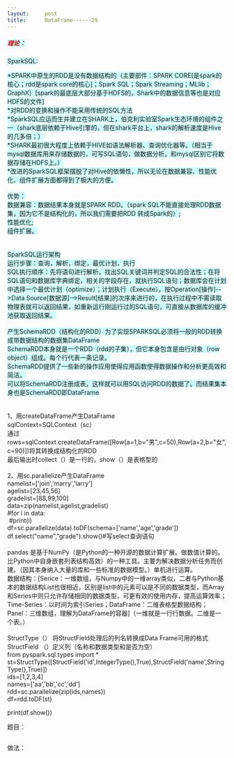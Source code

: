 ```yaml
---
layout:     post
title:      DataFrame------29
---
```

<div id="article_content" class="article_content clearfix csdn-tracking-statistics" data-pid="blog" data-mod="popu_307" data-dsm="post">
								            <link rel="stylesheet" href="https://csdnimg.cn/release/phoenix/template/css/ck_htmledit_views-f76675cdea.css">
						<div class="htmledit_views" id="content_views">
                <h5><span style="background-color:rgb(204,255,255);"><span style="color:#cc0000;">理论：</span></span></h5><p><span style="background-color:rgb(204,255,255);">SparkSQL:</span></p><span style="background-color:rgb(204,255,255);">*SPARK中原生的RDD是没有数据结构的（主要部件：SPARK CORE[是spark的核心；rdd是spark core的核心]；Spark SQL；Spark Streaming；MLlib；GraphX）[spark的最底层大部分基于HDFS的，Shark中的数据信息等也是对应HDFS的文件]<br>*对RDD的变换和操作不能采用传统的SQL方法<br>*SparkSQL应运而生并建立在SHARK上，伯克利实验室Spark生态环境的组件之一（shark底层依赖于Hive引擎的，但在shark平台上，shark的解析速度是Hive的几多倍；）<br>*SHARK最初很大程度上依赖于HIVE如语法解析器、查询优化器等。（相当于mysql数据库用来存储数据的，可写SQL语句，做数据分析，和mysql区别它将数据存储在HDFS上。）<br>*改进的SparkSQL框架摆脱了对Hive的依懒性，所以无论在数据兼容、性能优化、组件扩展方面都得到了极大的方便。<br><br>优势：<br>数据兼容：数据结果本身就是SPARK RDD。（spark SQL不能直接处理RDD数据集，因为它不是结构化的，所以我们需要把RDD 转成Spark的）;<br>性能优化;<br>组件扩展。<br><br><br>SparkSQL运行架构<br>运行步骤：查询，解析，绑定，最优计划，执行<br>SQL执行顺序：先将语句进行解析，找出SQL关键词并判定SQL的合法性；在将SQL语句和数据库字典绑定，相关的字段存在，就执行SQL语句；数据库会在计划中选择一个最优计划（optimize）；计划执行（Execute），按Operation[操作]--&gt;Data Source[数据源]--&gt;Result[结果]的次序来进行的，在执行过程中不需读取物理表就可以返回结果，如重新运行刚运行过的SQL语句，可直接从数据库的缓冲池获取返回结果。<br><br>产生SchemaRDD（结构化的RDD）为了实现SPARKSQL必须将一般的RDD转换成带数据结构的数据集DataFrame<br>SchemaRDD本身就是一个RDD（rdd的子集），但它本身包含是由行对象（row object）组成。每个行代表一条记录。<br>SchemaRDD提供了一些新的操作应用使得应用函数使得数据操作和分析更高效和简洁。<br>可以将SchemaRDD注册成表，这样就可以用SQL访问RDD的数据了。而结果集本身也是SchemaRDD即DataFrame</span><br><br><br>1、用createDataFrame产生DataFrame<br>sqlContext=SQLContext（sc）<br>通过rows=sqlContext.createDataFrame([Row(a=1,b="男",c=50),Row(a=2,b="女",c=90)])将其转换成结构化的RDD<br>最后输出时collect（）是一行的，show（）是表格型的<br><br>2、用sc.parallelize产生DataFrame<br>namelist=['join','marry','larry']<br>agelist=[23,45,56]<br>gradelist=[88,99,100]<br>data=zip(namelist,agelist,gradelist)<br>#for i in data:<br> #print(i)<br>df=sc.parallelize(data).toDF(schema=['name','age','grade'])<br>df.select("name","grade").show()#写select查询语句<br><br>pandas 是基于NumPy（是Python的一种开源的数据计算扩展。做数值计算的。比Python中自身嵌套列表结构高效）的一种工具。主要为解决数据分析任务而创建。（因其本身纳入大量的库和一些标准的数据模型。）单机进行运算。<br>数据结构：[Serice：一维数组，与Numpy中的一维array类似，二者与Python基本的数据结构List也很相近，区别是list中的元素可以是不同的数据类型，而Array和Series中则只允许存储相同的数据类型，可更有效的使用内存，提高运算效率；Time-Series：以时间为索引Series；DataFrame：二维表格型数据结构；Panel：三维数组，理解为DataFrame的容器]（一维就是一行行数据。二维是一个表。）<br><br>StructType（） 将StructField处理后的列名转换成Data Frame可用的格式<br>StructField （）定义列（名称和数据类型和是否为空）<br>from pyspark.sql.types import *<br>st=StructType([StructField('id',IntegerType(),True),StructField('name',StringType(),True)])<br>ids=[1,2,3,4]<br>names=['aa','bb','cc','dd']<br>rdd=sc.parallelize(zip(ids,names))<br>df=rdd.toDF(st)<br><p>print(df.show())</p><p>题目：</p><p><img src="https://img-blog.csdn.net/20180512103615174?watermark/2/text/aHR0cHM6Ly9ibG9nLmNzZG4ubmV0L21hbmdndW95YW5n/font/5a6L5L2T/fontsize/400/fill/I0JBQkFCMA==/dissolve/70" alt=""><br></p><p>做法：</p><p><img src="https://img-blog.csdn.net/20180512105849688?watermark/2/text/aHR0cHM6Ly9ibG9nLmNzZG4ubmV0L21hbmdndW95YW5n/font/5a6L5L2T/fontsize/400/fill/I0JBQkFCMA==/dissolve/70" alt=""><br></p><p><img src="https://img-blog.csdn.net/20180512110241695?watermark/2/text/aHR0cHM6Ly9ibG9nLmNzZG4ubmV0L21hbmdndW95YW5n/font/5a6L5L2T/fontsize/400/fill/I0JBQkFCMA==/dissolve/70" alt=""><br></p><p><img src="https://img-blog.csdn.net/20180512110303516?watermark/2/text/aHR0cHM6Ly9ibG9nLmNzZG4ubmV0L21hbmdndW95YW5n/font/5a6L5L2T/fontsize/400/fill/I0JBQkFCMA==/dissolve/70" alt=""><br></p><p><img src="https://img-blog.csdn.net/20180512110416346?watermark/2/text/aHR0cHM6Ly9ibG9nLmNzZG4ubmV0L21hbmdndW95YW5n/font/5a6L5L2T/fontsize/400/fill/I0JBQkFCMA==/dissolve/70" alt=""><br></p><p><img src="https://img-blog.csdn.net/20180512110435704?watermark/2/text/aHR0cHM6Ly9ibG9nLmNzZG4ubmV0L21hbmdndW95YW5n/font/5a6L5L2T/fontsize/400/fill/I0JBQkFCMA==/dissolve/70" alt=""><br></p>            </div>
                </div>